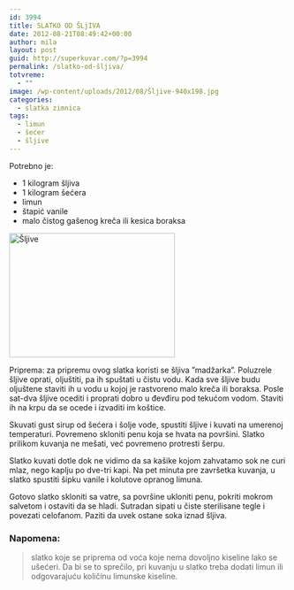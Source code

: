 ```yaml
---
id: 3994
title: SLATKO OD ŠLjIVA
date: 2012-08-21T08:49:42+00:00
author: mila
layout: post
guid: http://superkuvar.com/?p=3994
permalink: /slatko-od-šljiva/
totvreme:
  - ""
image: /wp-content/uploads/2012/08/Šljive-940x198.jpg
categories:
  - slatka zimnica
tags:
  - limun
  - šećer
  - šljive
---
```

Potrebno je:

  * 1 kilogram šljiva
  * 1 kilogram šećera
  * limun
  * štapić vanile
  * malo čistog gašenog kreča ili kesica boraksa

[<img class="alignnone size-medium wp-image-7765" src="/wp-content/uploads/2012/08/Šljive1-300x225.jpg" alt="Šljive" width="300" height="225" />](/wp-content/uploads/2012/08/Šljive1.jpg)

Priprema: za pripremu ovog slatka koristi se šljiva &#8221;madžarka&#8221;. Poluzrele šljive oprati, oljuštiti, pa ih spuštati u čistu vodu. Kada sve šljive budu oljuštene staviti ih u vodu u kojoj je rastvoreno malo kreča ili boraksa. Posle sat-dva šljive ocediti i proprati dobro u đevđiru pod tekućom vodom. Staviti ih na krpu da se ocede i izvaditi im koštice.

Skuvati gust sirup od šećera i šolje vode, spustiti šljive i kuvati na umerenoj temperaturi. Povremeno skloniti penu koja se hvata na površini. Slatko prilikom kuvanja ne mešati, već povremeno protresti šerpu.

Slatko kuvati dotle dok ne vidimo da sa kašike kojom zahvatamo sok ne curi mlaz, nego kaplju po dve-tri kapi. Na pet minuta pre završetka kuvanja, u slatko spustiti šipku vanile i kolutove opranog limuna.

Gotovo slatko skloniti sa vatre, sa površine ukloniti penu, pokriti mokrom salvetom i ostaviti da se hladi. Sutradan sipati u čiste sterilisane tegle i povezati celofanom. Paziti da uvek ostane soka iznad šljiva.

### Napomena:
> slatko koje se priprema od voća koje nema dovoljno kiseline lako se ušećeri. Da bi se to sprečilo, pri kuvanju u slatko treba dodati limun ili odgovarajuću količinu limunske kiseline.